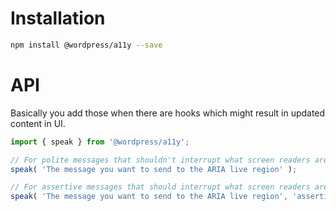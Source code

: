 # Installation
```bash
npm install @wordpress/a11y --save
```

# API
Basically you add those when there are hooks which might result in updated content in UI.
```js
import { speak } from '@wordpress/a11y';

// For polite messages that shouldn't interrupt what screen readers are currently announcing.
speak( 'The message you want to send to the ARIA live region' );

// For assertive messages that should interrupt what screen readers are currently announcing.
speak( 'The message you want to send to the ARIA live region', 'assertive' );
```

